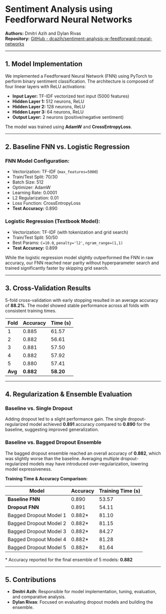# Sentiment Analysis using Feedforward Neural Networks

**Authors:** Dmitri Azih and Dylan Rivas  
**Repository:** [GitHub - dcazih/sentiment-analysis-w-feedforward-neural-networks](https://github.com/dcazih/sentiment-analysis-w-feedforward-neural-networks)

---

## 1. Model Implementation

We implemented a Feedforward Neural Network (FNN) using PyTorch to perform binary sentiment classification. The architecture is composed of four linear layers with ReLU activations:

- **Input Layer:** TF-IDF vectorized text input (5000 features)  
- **Hidden Layer 1:** 512 neurons, ReLU  
- **Hidden Layer 2:** 128 neurons, ReLU  
- **Hidden Layer 3:** 64 neurons, ReLU  
- **Output Layer:** 2 neurons (positive/negative sentiment)  

The model was trained using **AdamW** and **CrossEntropyLoss**.

---

## 2. Baseline FNN vs. Logistic Regression

### FNN Model Configuration:
- Vectorization: TF-IDF (`max_features=5000`)
- Train/Test Split: 70/30
- Batch Size: 512
- Optimizer: AdamW
- Learning Rate: 0.0001
- L2 Regularization: 0.01
- Loss Function: CrossEntropyLoss
- **Test Accuracy:** 0.890

### Logistic Regression (Textbook Model):
- Vectorization: TF-IDF (with tokenization and grid search)
- Train/Test Split: 50/50
- Best Params: `C=10.0`, `penalty='l2'`, `ngram_range=(1,1)`
- **Test Accuracy:** 0.899

While the logistic regression model slightly outperformed the FNN in raw accuracy, our FNN reached near parity without hyperparameter search and trained significantly faster by skipping grid search.

---

## 3. Cross-Validation Results

5-fold cross-validation with early stopping resulted in an average accuracy of **88.2%**. The model showed stable performance across all folds with consistent training times.

| Fold | Accuracy | Time (s) |
|------|----------|----------|
| 1    | 0.885    | 61.57    |
| 2    | 0.882    | 56.61    |
| 3    | 0.881    | 57.50    |
| 4    | 0.882    | 57.92    |
| 5    | 0.880    | 57.41    |
| **Avg**  | **0.882**    | **58.20**    |

---

## 4. Regularization & Ensemble Evaluation

### Baseline vs. Single Dropout

Adding dropout led to a slight performance gain. The single dropout-regularized model achieved **0.891** accuracy compared to **0.890** for the baseline, suggesting improved generalization.

### Baseline vs. Bagged Dropout Ensemble

The bagged dropout ensemble reached an overall accuracy of **0.882**, which was slightly worse than the baseline. Averaging multiple dropout-regularized models may have introduced over-regularization, lowering model expressiveness.

**Training Time & Accuracy Comparison:**

| Model                    | Accuracy | Training Time (s) |
|--------------------------|----------|-------------------|
| **Baseline FNN**         | 0.890    | 53.57             |
| **Dropout FNN**          | 0.891    | 54.11             |
| Bagged Dropout Model 1   | 0.882*   | 81.10             |
| Bagged Dropout Model 2   | 0.882*   | 81.15             |
| Bagged Dropout Model 3   | 0.882*   | 84.27             |
| Bagged Dropout Model 4   | 0.882*   | 81.28             |
| Bagged Dropout Model 5   | 0.882*   | 81.64             |

\* Accuracy reported for the final ensemble of 5 models: **0.882**

---

## 5. Contributions

- **Dmitri Azih**: Responsible for model implementation, tuning, evaluation, and comparative analysis.  
- **Dylan Rivas**: Focused on evaluating dropout models and building the ensemble.
